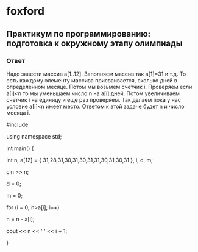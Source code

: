 # foxford
## Практикум по программированию: подготовка к окружному этапу олимпиады ##
### Ответ ###
Надо завести массив a[1..12]. Заполняем массив так a[1]=31 и т.д. То есть каждому 
элементу массива присваивается, сколько дней в определенном месяце. 
Потом мы возьмем счетчик i. Проверяем если a[i]<n то мы уменьшаем число n на a[i] дней. 
Потом увеличиваем счетчик i на единицу и еще раз проверяем. 
Так делаем пока у нас условие a[i]<n имеет место. 
Ответом к этой задаче будет n и число месяца i.

#include <iostream>

using namespace std;

 

int main() {

int n, a[12] = { 31,28,31,30,31,30,31,31,30,31,30,31 }, i, d, m;

cin >> n;

d = 0;

m = 0;

for (i = 0; n>a[i]; i++)

n = n - a[i];

cout << n << ' ' << i + 1;

}

 